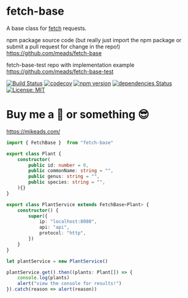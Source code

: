 # fetch-base
A base class for [fetch](https://developer.mozilla.org/en-US/docs/Web/API/Fetch_API) requests.

npm package source code (but really just import the npm package or submit a pull request for change in the repo!)
https://github.com/meads/fetch-base

fetch-base-test repo with implementation example
https://github.com/meads/fetch-base-test


[![Build Status](https://travis-ci.com/meads/fetch-base.svg?branch=master)](https://travis-ci.com/meads/fetch-base)
[![codecov](https://codecov.io/gh/meads/fetch-base/branch/master/graph/badge.svg?sanitize=true)](https://codecov.io/gh/meads/fetch-base)
[![npm version](https://badge.fury.io/js/fetch-base.svg)](https://badge.fury.io/js/fetch-base)
[![dependencies Status](https://david-dm.org/meads/fetch-base/status.svg)](https://david-dm.org/meads/fetch-base)
[![License: MIT](https://img.shields.io/badge/License-MIT-green.svg)](https://opensource.org/licenses/MIT)

# Buy me a :beer: or something :sunglasses:
https://mikeads.com/ 


```ts
import { FetchBase }  from "fetch-base"

export class Plant {
    constructor(
        public id: number = 0,
        public commonName: string = "",
        public genus: string = "",
        public species: string = "",
    ){}
}

export class PlantService extends FetchBase<Plant> {
    constructor() {
        super({
            ip: "localhost:8080",
            api: "api",
            protocol: "http",
        })
    }
}

let plantService = new PlantService()

plantService.get().then((plants: Plant[]) => {
    console.log(plants)
    alert("view the console for results!")
}).catch(reason => alert(reason))

```